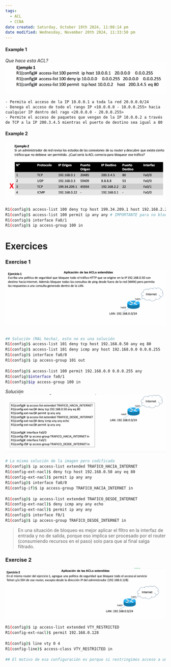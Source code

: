 ```yaml
---
tags:
  - ACL
  - CCNA
date created: Saturday, October 19th 2024, 11:08:14 pm
date modified: Wednesday, November 20th 2024, 11:33:50 pm
---
```


#### Example 1
_Que hace esta ACL?_
![](_anexos_/Screenshot%20from%202023-12-29%2000-49-18.png)
``` 
- Permita el acceso de la IP 10.0.0.1 a toda la red 20.0.0.0/24
- Denega el acceso de todo el rango IP <10.0.0.0 - 10.0.0.255> hacia cualquier IP dentro del rago <20.0.0.0 - 20.0.0.255>
- Permite el acceso de paquetes que vengan de la IP 10.0.0.2 a través de TCP a la IP 200.3.4.5 mientras el puerto de destino sea igual a 80
```

#### Example 2
![](_anexos_/Screenshot%20from%202023-12-29%2000-57-31.png)
``` bash 
R1(config)$ access-list 100 deny tcp host 199.34.209.1 host 192.168.2.2 eq 22
R1(config)$ access-list 100 permit ip any any # IMPORTANTE para no bloquear otras IPs
R1(config)$ interface Fa0/1
R1(config)$ ip access-group 100 in
```

# Exercices

### Exercise 1
![](_anexos_/Screenshot%20from%202023-12-29%2001-23-51.png)
``` bash

## Solución (MAL hecha), esto no es una solución
R1(config)$ access-list 101 deny tcp host 192.168.0.50 any eq 80
R1(config)$ access-list 101 deny icmp any host 192.168.0.0 0.0.0.255
R1(config)$ interface fa0/0
R1(config)$ ip access-group 101 out

R1(config)$ access-list 100 permit 192.168.0.0 0.0.0.255 any
R1(config)$interface fa0/1
R1(config)$ip access-group 100 in
```

_Solución_
![](_anexos_/Screenshot%20from%202023-12-29%2001-55-01.png)
``` bash
# La misma solución de la imagen pero codificada
R1(config)$ ip access-list extended TRAFICO_HACIA_INTERNET
R1(config-ext-nacl)$ deny tcp host 192.168.0.50 any eq 80
R1(config-ext-nacl)$ permit ip any any
R1(config)$ interface fa0/0
R1(config-if)$ ip access-group TRAFICO_HACIA_INTERNET in

R1(config)$ ip access-list extended TRAFICO_DESDE_INTERNET
R1(config-ext-nacl)$ deny icmp any any echo
R1(config-ext-nacl)$ permit ip any any
R1(config)$ interface f0/1
R1(config)$ ip access-group TRAFICO_DESDE_INTERNET in
```

> En una situación de bloqueo es mejor aplicar el flltro en la interfaz de entrada y no de salida, porque eso implica ser procesado por el router (consumiendo recursos en el paso) solo para que al final salga filtrado. 

### Exercise 2
![](_anexos_/Screenshot%20from%202023-12-29%2002-13-49.png)
``` bash
R1(config)$ ip access-list extended VTY_RESTRICTED
R1(config-ext-nacl)$ permit 192.168.0.128

R1(config)$ line vty 0 4
R1(config-line)$ access-class VTY_RESTRICTED in

## El motivo de esa configuración es porque si restringimos acceso a una IP admin, implica configurar la restricción en cada interfaz del router. 
```



